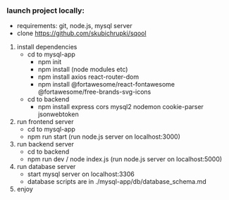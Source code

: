 ### launch project locally:

- requirements: git, node.js, mysql server
- clone https://github.com/skubichrupki/sqool
  
1. install dependencies
    - cd to mysql-app
      - npm init
      - npm install (node modules etc)
      - npm install axios react-router-dom
      - npm install @fortawesome/react-fontawesome @fortawesome/free-brands-svg-icons
    - cd to backend
      - npm install express cors mysql2 nodemon cookie-parser jsonwebtoken
2. run frontend server
    - cd to mysql-app
    - npm run start (run node.js server on localhost:3000)
3. run backend server
    - cd to backend
    - npm run dev / node index.js (run node.js server on localhost:5000)
4. run database server
    - start mysql server on localhost:3306
    - database scripts are in ./mysql-app/db/database_schema.md
5. enjoy


  